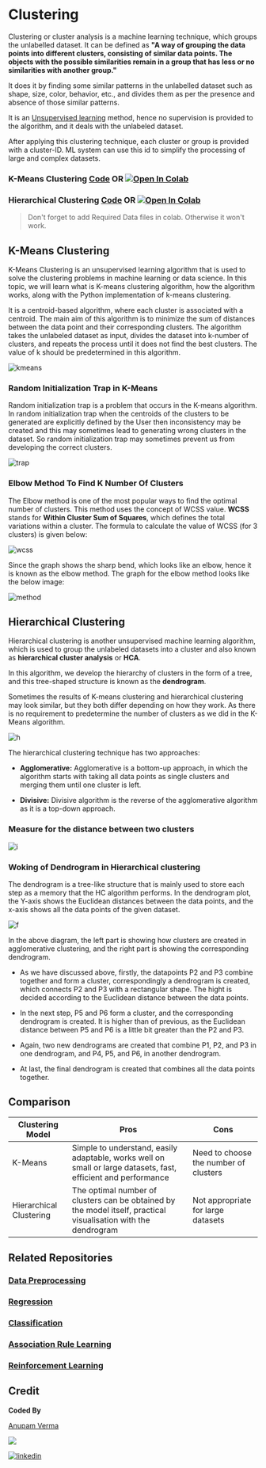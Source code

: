 # Clustering

Clustering or cluster analysis is a machine learning technique, which groups the unlabelled dataset. It can be defined as **"A way of grouping the data points into different clusters, consisting of similar data points. The objects with the possible similarities remain in a group that has less or no similarities with another group."**

It does it by finding some similar patterns in the unlabelled dataset such as shape, size, color, behavior, etc., and divides them as per the presence and absence of those similar patterns.

It is an [Unsupervised learning](https://en.wikipedia.org/wiki/Unsupervised_learning) method, hence no supervision is provided to the algorithm, and it deals with the unlabeled dataset.

After applying this clustering technique, each cluster or group is provided with a cluster-ID. ML system can use this id to simplify the processing of large and complex datasets.

### K-Means Clustering [Code](https://github.com/anupam215769/Clustering-ML/blob/main/K-Means%20Clustering/k_means_clustering.ipynb) OR <a href="https://colab.research.google.com/github/anupam215769/Clustering-ML/blob/main/K-Means%20Clustering/k_means_clustering.ipynb"><img src="https://colab.research.google.com/assets/colab-badge.svg" alt="Open In Colab"></a>

### Hierarchical Clustering [Code](https://github.com/anupam215769/Clustering-ML/blob/main/Hierarchical%20Clustering/hierarchical_clustering.ipynb) OR <a href="https://colab.research.google.com/github/anupam215769/Clustering-ML/blob/main/Hierarchical%20Clustering/hierarchical_clustering.ipynb"><img src="https://colab.research.google.com/assets/colab-badge.svg" alt="Open In Colab"></a>

> Don't forget to add Required Data files in colab. Otherwise it won't work.


## K-Means Clustering

K-Means Clustering is an unsupervised learning algorithm that is used to solve the clustering problems in machine learning or data science. In this topic, we will learn what is K-means clustering algorithm, how the algorithm works, along with the Python implementation of k-means clustering.

It is a centroid-based algorithm, where each cluster is associated with a centroid. The main aim of this algorithm is to minimize the sum of distances between the data point and their corresponding clusters.
The algorithm takes the unlabeled dataset as input, divides the dataset into k-number of clusters, and repeats the process until it does not find the best clusters. The value of k should be predetermined in this algorithm.

![kmeans](https://i.imgur.com/9l2R8Ck.png)

### Random Initialization Trap in K-Means

Random initialization trap is a problem that occurs in the K-means algorithm. In random initialization trap when the centroids of the clusters to be generated are explicitly defined by the User then inconsistency may be created and this may sometimes lead to generating wrong clusters in the dataset. So random initialization trap may sometimes prevent us from developing the correct clusters. 

![trap](https://i.imgur.com/UNvqxTw.jpg)


### Elbow Method To Find K Number Of Clusters

The Elbow method is one of the most popular ways to find the optimal number of clusters. This method uses the concept of WCSS value. **WCSS** stands for **Within Cluster Sum of Squares**, which defines the total variations within a cluster. The formula to calculate the value of WCSS (for 3 clusters) is given below:

![wcss](https://i.imgur.com/T2eyDAy.png)

Since the graph shows the sharp bend, which looks like an elbow, hence it is known as the elbow method. The graph for the elbow method looks like the below image:

![method](https://i.imgur.com/i78nH4n.png)


## Hierarchical Clustering

Hierarchical clustering is another unsupervised machine learning algorithm, which is used to group the unlabeled datasets into a cluster and also known as **hierarchical cluster analysis** or **HCA**.

In this algorithm, we develop the hierarchy of clusters in the form of a tree, and this tree-shaped structure is known as the **dendrogram**.

Sometimes the results of K-means clustering and hierarchical clustering may look similar, but they both differ depending on how they work. As there is no requirement to predetermine the number of clusters as we did in the K-Means algorithm.

![h](https://i.imgur.com/WNlHV9I.png)

The hierarchical clustering technique has two approaches:

- **Agglomerative:** Agglomerative is a bottom-up approach, in which the algorithm starts with taking all data points as single clusters and merging them until one cluster is left.

- **Divisive:** Divisive algorithm is the reverse of the agglomerative algorithm as it is a top-down approach.

### Measure for the distance between two clusters

![i](https://i.imgur.com/tLIbjQi.png)


### Woking of Dendrogram in Hierarchical clustering

The dendrogram is a tree-like structure that is mainly used to store each step as a memory that the HC algorithm performs. In the dendrogram plot, the Y-axis shows the Euclidean distances between the data points, and the x-axis shows all the data points of the given dataset.

![f](https://i.imgur.com/u9h18GM.jpg)

In the above diagram, the left part is showing how clusters are created in agglomerative clustering, and the right part is showing the corresponding dendrogram.

- As we have discussed above, firstly, the datapoints P2 and P3 combine together and form a cluster, correspondingly a dendrogram is created, which connects P2 and P3 with a rectangular shape. The hight is decided according to the Euclidean distance between the data points.

- In the next step, P5 and P6 form a cluster, and the corresponding dendrogram is created. It is higher than of previous, as the Euclidean distance between P5 and P6 is a little bit greater than the P2 and P3.

- Again, two new dendrograms are created that combine P1, P2, and P3 in one dendrogram, and P4, P5, and P6, in another dendrogram.

- At last, the final dendrogram is created that combines all the data points together.


## Comparison

| Clustering Model        | Pros                                                                                                            | Cons                                  |
|-------------------------|-----------------------------------------------------------------------------------------------------------------|---------------------------------------|
| K-Means                 | Simple to understand, easily adaptable, works well on small or large datasets, fast, efficient and performance  | Need to choose the number of clusters |
| Hierarchical Clustering | The optimal number of clusters can be obtained by the model itself, practical visualisation with the dendrogram | Not appropriate for large datasets    |


## Related Repositories

### [Data Preprocessing](https://github.com/anupam215769/Data-Preprocessing-ML)

### [Regression](https://github.com/anupam215769/Regression-ML)

### [Classification](https://github.com/anupam215769/Classification-ML)

### [Association Rule Learning](https://github.com/anupam215769/Association-Rule-Learning-ML)

### [Reinforcement Learning](https://github.com/anupam215769/Reinforcement-Learning-ML)


## Credit

**Coded By**

[Anupam Verma](https://github.com/anupam215769)

<a href="https://github.com/anupam215769/Clustering-ML/graphs/contributors">
  <img src="https://contributors-img.web.app/image?repo=anupam215769/Clustering-ML" />
</a>

[![linkedin](https://img.shields.io/badge/linkedin-0A66C2?style=for-the-badge&logo=linkedin&logoColor=white)](https://www.linkedin.com/in/anupam-verma-383855223/)

